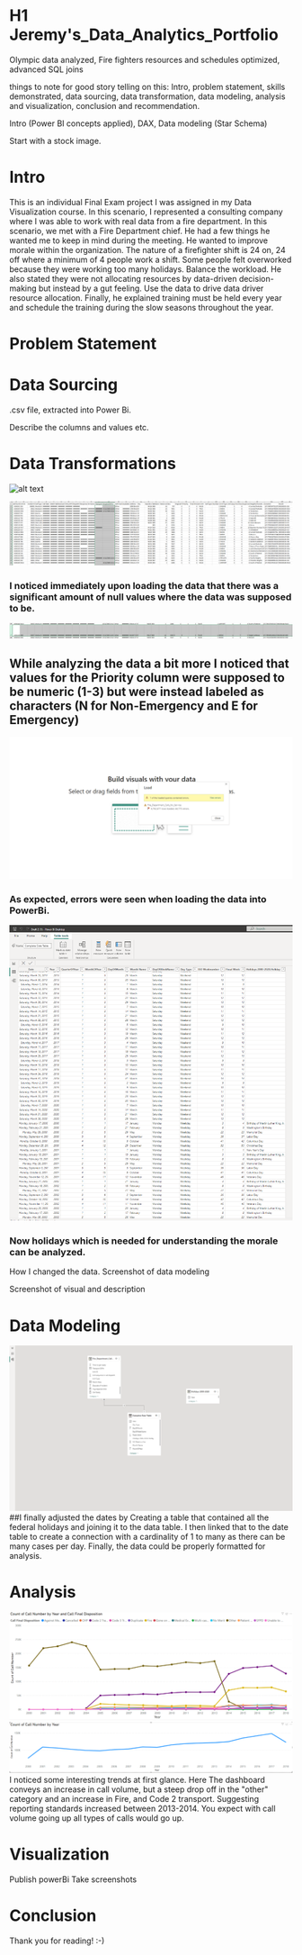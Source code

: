 # H1 Jeremy's_Data_Analytics_Portfolio
Olympic data analyzed, Fire fighters resources and schedules optimized, advanced SQL joins



things to note for good story telling on this:
Intro, problem statement, skills demonstrated, data sourcing, data transformation, data modeling, analysis and visualization, conclusion and recommendation.


Intro (Power BI concepts applied), DAX, Data modeling (Star Schema)

Start with a stock image.




# Intro
This is an individual Final Exam project I was assigned in my Data Visualization course. In this scenario, I represented a consulting company where I was able to work with real data from a fire department. In this scenario, we met with a Fire Department chief. He had a few things he wanted me to keep in mind during the meeting. He wanted to improve morale within the organization. The nature of a firefighter shift is 24 on, 24 off where a minimum of 4 people work a shift. Some people felt overworked because they were working too many holidays. Balance the workload. He also stated they were not allocating resources by data-driven decision-making but instead by a gut feeling. Use the data to drive data driver resource allocation. Finally, he explained training must be held every year and schedule the training during the slow seasons throughout the year. 

# Problem Statement



# Data Sourcing
.csv file, extracted into Power Bi.

Describe the columns and values etc.

# Data Transformations

![alt text](image.jpg)



![Inital Observation of the Data Given](nul_values_in_data.PNG)

### I noticed immediately upon loading the data that there was a significant amount of null values where the data was supposed to be. 

![Inital Observation of the Data Values Incorrect](character_where_numeric.PNG)
## While analyzing the data a bit more I noticed that values for the Priority column were supposed to be numeric (1-3) but were instead labeled as characters (N for Non-Emergency and E for Emergency) 

![Errors Loading Data](Errors_with_data.PNG)
### As expected, errors were seen when loading the data into PowerBi.


![Completed joined tables with holidays](complete_date_table_w_Holidays.PNG)
### Now holidays which is needed for understanding the morale can be analyzed.






How I changed the data. Screenshot of data modeling

Screenshot of visual and description




# Data Modeling 
![Schema of Transformed Data](tables_schema.png)
##I finally adjusted the dates by Creating a table that contained all the federal holidays and joining it to the data table. I then linked that to the date table to create a connection with a cardinality of 1 to many as there can be many cases per day. Finally, the data could be properly formatted for analysis.



# Analysis
![Interesting trend](interesting_trend.PNG)
I noticed some interesting trends at first glance. Here The dashboard conveys an increase in call volume, but a  steep drop off in the "other" category and an increase in Fire, and Code 2 transport. Suggesting reporting standards increased between 2013-2014. You expect with call volume going up all types of calls would go up.


# Visualization

Publish powerBi
Take screenshots


# Conclusion


Thank you for reading! :-)


